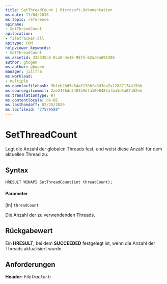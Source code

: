 ```yaml
---
title: SetThreadCount | Microsoft-Dokumentation
ms.date: 11/04/2016
ms.topic: reference
apiname:
- SetThreadCount
apilocation:
- filetracker.dll
apitype: COM
helpviewer_keywords:
- SetThreadCount
ms.assetid: 335335a5-8ca0-4e18-95f5-62aa6a691386
author: ghogen
ms.author: ghogen
manager: jillfra
ms.workload:
- multiple
ms.openlocfilehash: 5b1eb28d5a54af1708fa8d3ea7a12887174a15bb
ms.sourcegitcommit: 2ae2436dc3484b9dfa10e0483afba1e5a02a52eb
ms.translationtype: HT
ms.contentlocale: de-DE
ms.lasthandoff: 02/25/2020
ms.locfileid: "77579588"
---
```

# <a name="setthreadcount"></a>SetThreadCount
Legt die Anzahl der globalen Threads fest, und weist diese Anzahl für dem aktuellen Thread zu.

## <a name="syntax"></a>Syntax

```cmd
HRESULT WINAPI SetThreadCount(int threadCount);
```

#### <a name="parameters"></a>Parameter
[in] `threadCount`

 Die Anzahl der zu verwendenden Threads.

## <a name="return-value"></a>Rückgabewert
 Ein **HRESULT**, bei dem **SUCCEEDED** festgelegt ist, wenn die Anzahl der Threads aktualisiert wurde.

## <a name="requirements"></a>Anforderungen
 **Header:** *FileTracker.h*